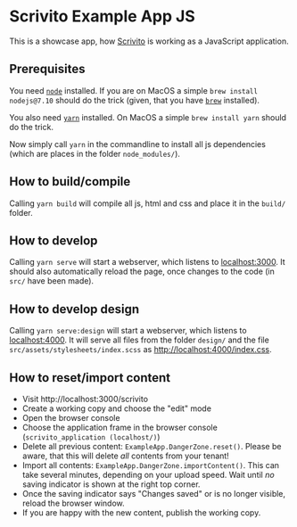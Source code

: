 # Scrivito Example App JS

This is a showcase app, how [Scrivito](https://scrivito.com) is working as a JavaScript application.

## Prerequisites

You need [`node`](https://nodejs.org/en/) installed. If you are on MacOS a simple `brew install nodejs@7.10` should do the trick (given, that you have [`brew`](https://brew.sh) installed).

You also need [`yarn`](https://yarnpkg.com/lang/en/) installed. On MacOS a simple `brew install yarn` should do the trick.

Now simply call `yarn` in the commandline to install all js dependencies (which are places in the folder `node_modules/`).

## How to build/compile

Calling `yarn build` will compile all js, html and css and place it in the `build/` folder.

## How to develop

Calling `yarn serve` will start a webserver, which listens to [localhost:3000](http://localhost:3000/). It should also automatically reload the page, once changes to the code (in `src/` have been made).

## How to develop design

Calling `yarn serve:design` will start a webserver, which listens to [localhost:4000](http://localhost:4000/). It will serve all files from the folder `design/` and the file `src/assets/stylesheets/index.scss` as [http://localhost:4000/index.css](http://localhost:4000/index.css).

## How to reset/import content

* Visit http://localhost:3000/scrivito
* Create a working copy and choose the "edit" mode
* Open the browser console
* Choose the application frame in the browser console (`scrivito_application (localhost/)`)
* Delete all previous content: `ExampleApp.DangerZone.reset()`. Please be aware, that this will delete _all_ contents from your tenant!
* Import all contents: `ExampleApp.DangerZone.importContent()`. This can take several minutes, depending on your upload speed. Wait until _no_ saving indicator is shown at the right top corner.
* Once the saving indicator says "Changes saved" or is no longer visible, reload the browser window.
* If you are happy with the new content, publish the working copy.
